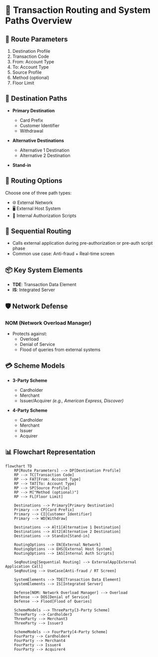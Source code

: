 # 🔁 Transaction Routing and System Paths Overview

## 🧭 Route Parameters
1. Destination Profile
2. Transaction Code
3. From: Account Type
4. To: Account Type
5. Source Profile
6. Method (optional)
7. Floor Limit

## 🎯 Destination Paths
- **Primary Destination**
  - Card Prefix
  - Customer Identifier
  - Withdrawal

- **Alternative Destinations**
  - Alternative 1 Destination
  - Alternative 2 Destination

- **Stand-in**

## 🔀 Routing Options
Choose one of three path types:
- 🌐 External Network
- 🖥️ External Host System
- 🧠 Internal Authorization Scripts

## 🔄 Sequential Routing
- Calls external application during pre-authorization or pre-auth script phase
- Common use case: Anti-fraud + Real-time screen

## 📦 Key System Elements
- **TDE**: Transaction Data Element
- **IS**: Integrated Server

## 🛡️ Network Defense
### NOM (Network Overload Manager)
- Protects against:
  - Overload
  - Denial of Service
  - Flood of queries from external systems

## 💳 Scheme Models
- **3-Party Scheme**
  - Cardholder
  - Merchant
  - Issuer/Acquirer *(e.g., American Express, Discover)*

- **4-Party Scheme**
  - Cardholder
  - Merchant
  - Issuer
  - Acquirer

## 📊 Flowchart Representation

```mermaid
flowchart TD
    RP[Route Parameters] --> DP[Destination Profile]
    RP --> TC[Transaction Code]
    RP --> FAT[From: Account Type]
    RP --> TAT[To: Account Type]
    RP --> SP[Source Profile]
    RP --> M["Method (optional)"]
    RP --> FL[Floor Limit]

    Destinations --> Primary[Primary Destination]
    Primary --> CP[Card Prefix]
    Primary --> CI[Customer Identifier]
    Primary --> WD[Withdraw]

    Destinations --> Alt1[Alternative 1 Destination]
    Destinations --> Alt2[Alternative 2 Destination]
    Destinations --> Standin[Stand-in]

    RoutingOptions --> EN[External Network]
    RoutingOptions --> EHS[External Host System]
    RoutingOptions --> IAS[Internal Auth Scripts]

    SeqRouting[Sequential Routing] --> ExternalApp[External Application Call]
    SeqRouting --> UseCase[Anti-fraud / RT Screen]

    SystemElements --> TDE[Transaction Data Element]
    SystemElements --> IS[Integrated Server]

    Defense[NOM: Network Overload Manager] --> Overload
    Defense --> DOS[Denial of Service]
    Defense --> Flood[Flood of Queries]

    SchemeModels --> ThreeParty[3-Party Scheme]
    ThreeParty --> Cardholder3
    ThreeParty --> Merchant3
    ThreeParty --> Issuer3

    SchemeModels --> FourParty[4-Party Scheme]
    FourParty --> Cardholder4
    FourParty --> Merchant4
    FourParty --> Issuer4
    FourParty --> Acquirer4
```

